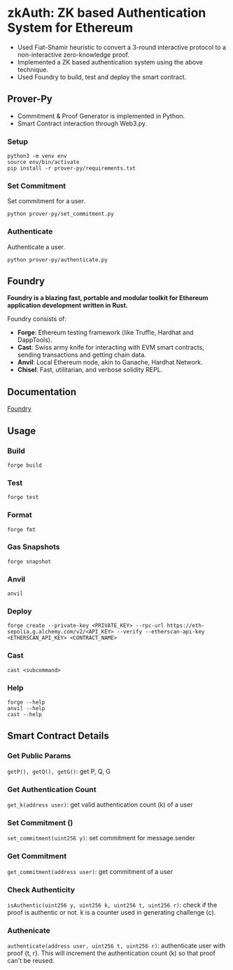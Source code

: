 # zkAuth: ZK based Authentication System for Ethereum

- Used Fiat-Shamir heuristic to convert a 3-round interactive protocol to a non-interactive zero-knowledge proof.
- Implemented a ZK based authentication system using the above technique.
- Used Foundry to build, test and deploy the smart contract.

## Prover-Py

- Commitment & Proof Generator is implemented in Python.
- Smart Contract interaction through Web3.py.

### Setup

```shell
python3 -m venv env
source env/bin/activate
pip install -r prover-py/requirements.txt
```

### Set Commitment

Set commitment for a user.

```shell
python prover-py/set_commitment.py
```

### Authenticate

Authenticate a user.

```shell
python prover-py/authenticate.py
```

## Foundry

**Foundry is a blazing fast, portable and modular toolkit for Ethereum application development written in Rust.**

Foundry consists of:

- **Forge**: Ethereum testing framework (like Truffle, Hardhat and DappTools).
- **Cast**: Swiss army knife for interacting with EVM smart contracts, sending transactions and getting chain data.
- **Anvil**: Local Ethereum node, akin to Ganache, Hardhat Network.
- **Chisel**: Fast, utilitarian, and verbose solidity REPL.

## Documentation

[Foundry](https://book.getfoundry.sh/)

## Usage

### Build

```shell
forge build
```

### Test

```shell
forge test
```

### Format

```shell
forge fmt
```

### Gas Snapshots

```shell
forge snapshot
```

### Anvil

```shell
anvil
```

### Deploy

```shell
forge create --private-key <PRIVATE_KEY> --rpc-url https://eth-sepolia.g.alchemy.com/v2/<API_KEY> --verify --etherscan-api-key <ETHERSCAN_API_KEY> <CONTRACT_NAME>
```

### Cast

```shell
cast <subcommand>
```

### Help

```shell
forge --help
anvil --help
cast --help
```

## Smart Contract Details

### Get Public Params

```getP(), getQ(), getG()```: get P, Q, G

### Get Authentication Count

```get_k(address user)```: get valid authentication count (k) of a user

### Set Commitment ()

```set_commitment(uint256 y)```: set commitment for message.sender

### Get Commitment

```get_commitment(address user)```: get commitment of a user

### Check Authenticity

```isAuthentic(uint256 y, uint256 k, uint256 t, uint256 r)```: check if the proof is authentic or not. k is a counter used in generating challenge (c).

### Authenicate

```authenticate(address user, uint256 t, uint256 r)```: authenticate user with proof {t, r}. This will increment the authentication count (k) so that proof can't be reused.

